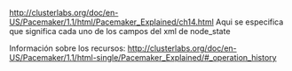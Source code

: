 http://clusterlabs.org/doc/en-US/Pacemaker/1.1/html/Pacemaker_Explained/ch14.html
Aqui se especifica que significa cada uno de los campos del xml de node_state


Información sobre los recursos: http://clusterlabs.org/doc/en-US/Pacemaker/1.1/html-single/Pacemaker_Explained/#_operation_history
